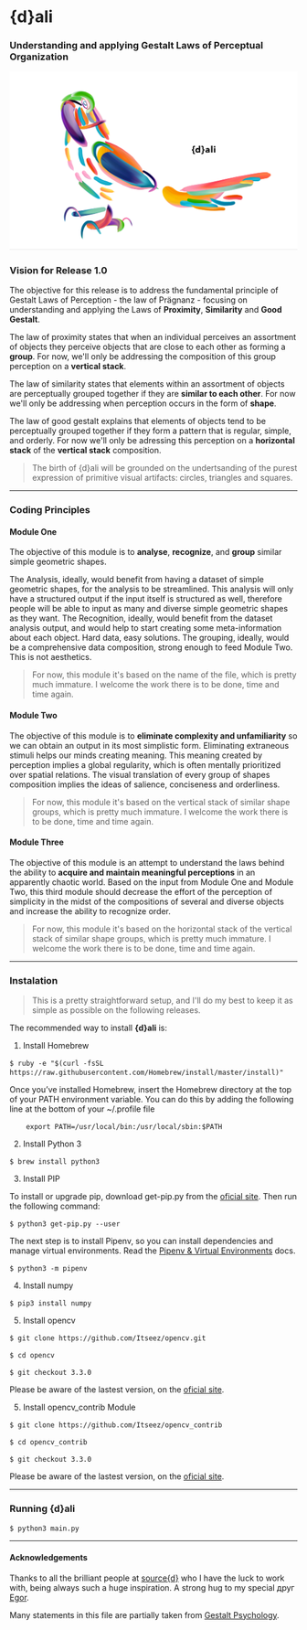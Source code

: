 # {d}ali

### Understanding and applying Gestalt Laws of Perceptual Organization

![{d}ali](assets/{d}ali.png)

### Vision for Release 1.0

The objective for this release is to address the fundamental principle of Gestalt Laws of Perception - the law of Prägnanz - focusing on understanding and applying the Laws of **Proximity**, **Similarity** and **Good Gestalt**.

The law of proximity states that when an individual perceives an assortment of objects they perceive objects that are close to each other as forming a **group**. For now, we'll only be addressing the composition of this group perception on a **vertical stack**. 

The law of similarity states that elements within an assortment of objects are perceptually grouped together if they are **similar to each other**. For now we'll only be addressing when perception occurs in the form of **shape**.

The law of good gestalt explains that elements of objects tend to be perceptually grouped together if they form a pattern that is regular, simple, and orderly. For now we'll only be adressing this perception on a **horizontal stack** of the **vertical stack** composition.

> The birth of {d}ali will be grounded on the undertsanding of the purest expression of primitive visual artifacts: circles, triangles and squares. 

---

### Coding Principles

#### Module One

The objective of this module is to **analyse**, **recognize**, and **group** similar simple geometric shapes.

The Analysis, ideally, would benefit from having a dataset of simple geometric shapes, for the analysis to be streamlined. This analysis will only have a structured output if the input itself is structured as well, therefore people will be able to input as many and diverse simple geometric shapes as they want. The Recognition, ideally, would benefit from the dataset analysis output, and would help to start creating some meta-information about each object. Hard data, easy solutions. The grouping, ideally, would be a comprehensive data composition, strong enough to feed Module Two. This is not aesthetics.

> For now, this module it's based on the name of the file, which is pretty much immature. I welcome the work there is to be done, time and time again.

#### Module Two

The objective of this module is to **eliminate complexity and unfamiliarity** so we can obtain an output in its most simplistic form. Eliminating extraneous stimuli helps our minds creating meaning. This meaning created by perception implies a global regularity, which is often mentally prioritized over spatial relations. The visual translation of every group of shapes composition implies the ideas of salience, conciseness and orderliness.

> For now, this module it's based on the vertical stack of similar shape groups, which is pretty much immature. I welcome the work there is to be done, time and time again. 

#### Module Three

The objective of this module is an attempt to understand the laws behind the ability to **acquire and maintain meaningful perceptions** in an apparently chaotic world. Based on the input from Module One and Module Two, this third module should decrease the effort of the perception of simplicity in the midst of the compositions of several and diverse objects and increase the ability to recognize order.  

> For now, this module it's based on the horizontal stack of the vertical stack of similar shape groups, which is pretty much immature. I welcome the work there is to be done, time and time again. 

---

### Instalation

> This is a pretty straightforward setup, and I'll do my best to keep it as simple as possible on the following releases.

The recommended way to install **{d}ali** is:

1) Install Homebrew

```
$ ruby -e "$(curl -fsSL https://raw.githubusercontent.com/Homebrew/install/master/install)"
```

Once you’ve installed Homebrew, insert the Homebrew directory at the top of your PATH environment variable. You can do this by adding the following line at the bottom of your ~/.profile file

```
	export PATH=/usr/local/bin:/usr/local/sbin:$PATH
```

2) Install Python 3

```
$ brew install python3
```

3) Install PIP

To install or upgrade pip, download get-pip.py from the [oficial site](https://pip.pypa.io/en/latest/installing/). Then run the following command:

```
$ python3 get-pip.py --user 
```

The next step is to install Pipenv, so you can install dependencies and manage virtual environments. Read the [Pipenv & Virtual Environments](http://docs.python-guide.org/en/latest/dev/virtualenvs/#virtualenvironments-ref) docs. 

```
$ python3 -m pipenv
```

4) Install numpy

```
$ pip3 install numpy
```

5) Install opencv

```
$ git clone https://github.com/Itseez/opencv.git
```

```
$ cd opencv
```

```
$ git checkout 3.3.0
```

Please be aware of the lastest version, on the [oficial site](https://opencv.org/).

5) Install opencv_contrib Module

```
$ git clone https://github.com/Itseez/opencv_contrib
```

```
$ cd opencv_contrib
```

```
$ git checkout 3.3.0
```

Please be aware of the lastest version, on the [oficial site](https://github.com/opencv/opencv_contrib/releases).

---

### Running {d}ali

```
$ python3 main.py
```

---

#### Acknowledgements

Thanks to all the brilliant people at [source{d}](https://sourced.tech/) who I have the luck to work with, being always such a huge inspiration. A strong hug to my special друг [Egor](https://github.com/EgorBu).

Many statements in this file are partially taken from [Gestalt Psychology](https://en.wikipedia.org/wiki/Gestalt_psychology).
